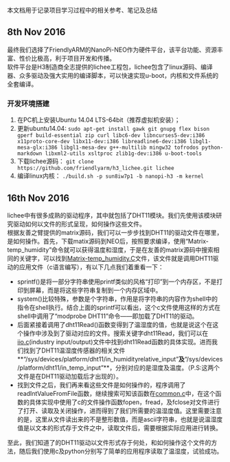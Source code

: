 本文档用于记录项目学习过程中的相关参考、笔记及总结

## **8th Nov 2016**
最终我们选择了FriendlyARM的NanoPi-NEO作为硬件平台，该平台功能、资源丰富、性价比极高，利于项目开发和传播。   
软件平台是H3制造商全志提供的lichee工程包，lichee包含了linux源码、编译器、众多驱动及强大实用的编译脚本，可以快速实现u-boot，内核和文件系统的全套编译。   
### **开发环境搭建**
  1. 在PC机上安装Ubuntu 14.04 LTS-64bit（推荐虚拟机安装）；
  2. 更新ubuntu14.04: `sudo apt-get install gawk git gnupg flex bison gperf build-essential zip curl libc6-dev libncurses5-dev:i386 x11proto-core-dev libx11-dev:i386 libreadline6-dev:i386 libgl1-mesa-glx:i386 libgl1-mesa-dev g++-multilib mingw32 tofrodos python-markdown libxml2-utils xsltproc zlib1g-dev:i386 u-boot-tools`
  3. 下载lichee源码： `git clone https://github.com/friendlyarm/h3_lichee.git lichee`   
  4. 编译linux内核： `./build.sh -p sun8iw7p1 -b nanopi-h3 -m kernel`

## **16th Nov 2016**
lichee中有很多成熟的驱动程序，其中就包括了DHT11模块。我们先使用该模块研究驱动如何以文件的形式呈现，如何操作这些文件。   
根据友善之臂提供的matrix源码，我们可以一步步找到DHT11的驱动文件在哪里，是如何操作。首先，下载matix源码到NEO后，按照要求编译，使用“Matrix-temp_humidity”命令就可以获得温度和湿度，于是在友善的matrix源码中搜索相同的关键字，可以找到[Matrix-temp_humidity.C](https://github.com/friendlyarm/matrix/blob/ceaf84299a69e1334df62029c78a8e784eb84a9a/demo/matrix-temperature_and_humidity_sensor/Matrix-temp_humidity.c)文件，该文件就是调用DHT11驱动的应用文件（c语言编写），有以下几点我们着重看一下：
* sprintf()是将一部分字符串使用printf类似的风格“打印”到一个内存区，不是打印到屏幕，而是将这些字符串复制到一个内存区域中。
* system()比较特殊，参数是个字符串，作用是将字符串的内容作为shell中的指令在shell执行。结合上面的sprintf可以看出，这个c文件使用这样的方式在shell中调用了“modprobe DHT11”命令——即加载了DHT11的驱动。   
* 后面紧接着调用了dht11Read()函数变得到了温湿度的值，也就是说这个在这个操作中涉及到了驱动对应的文件。搜索关键字dht11Read，我们可以在[iio.c](https://github.com/friendlyarm/matrix/blob/ceaf84299a69e1334df62029c78a8e784eb84a9a/lib/iio.c)(industry input/output)文件中找到dht11Read函数的具体实现。进而我们找到了DHT11温湿度传感器的相关文件**“/sys/devices/platform/dht11/in_humidityrelative_input”**及**“/sys/devices/platform/dht11/in_temp_input”**，分别对应的是湿度及温度。（P.S:这两个文件是在DHT11驱动加载后才出现的）。   
* 找到文件之后，我们再来看这些文件是如何操作的，程序调用了readIntValueFromFile函数，继续搜索可知该函数在[common.c](https://github.com/friendlyarm/matrix/blob/ceaf84299a69e1334df62029c78a8e784eb84a9a/lib/common.c)中，在这个函数的具体实现中使用了c的文件操作函数fopen，fread，及fclose对文件进行了打开、读取及关闭操作，进而得到了我们所需要的温湿度值。这里需要注意的是，这里从文件读出来的不是整形数值，而是ascii字符串，也就是说温湿度值是以文本的形式存于文件之中，读取文件后，需要根据实际应用进行转换。   
   
至此，我们知道了的DHT11驱动以文件形式存于何处，和如何操作这个文件的方法，随后我们使用c及python分别写了简单的应用程序读取了温湿度，试验成功。
